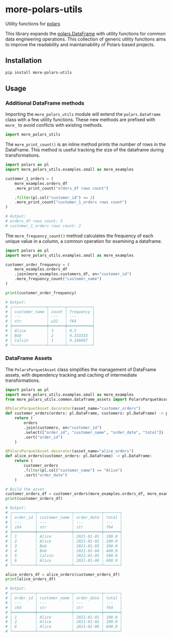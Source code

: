 # more-polars-utils

Utility functions for [polars](https://pola.rs/)

This library expands the [polars.DataFrame](https://docs.pola.rs/api/python/stable/reference/dataframe/index.html) with utility functions for common data engineering operations. This collection of generic utility functions aims to improve the readability and maintainability of Polars-based projects.

## Installation

```bash
pip install more-polars-utils
```

## Usage

### Additional DataFrame methods

Importing the `more_polars_utils` module will extend the `polars.DataFrame` class with a few utility functions. These new methods are prefixed with `more_` to avoid conflicts with existing methods.

```python
import more_polars_utils
```

The `more_print_count()` is an inline method prints the number of rows in the DataFrame. This method is useful tracking the size of the dataframe during transformations.

```python
import polars as pl
import more_polars_utils.examples.small as more_examples

customer_1_orders = (
    more_examples.orders_df
    .more_print_count("orders_df rows count")

    .filter(pl.col("customer_id") == 1)
    .more_print_count("customer_1_orders rows count")
)

# Output:
# orders_df rows count: 5
# customer_1_orders rows count: 2
```

The `more_frequency_count()` method calculates the frequency of each unique value in a column, a common operation for examining a dataframe.
```python
import polars as pl
import more_polars_utils.examples.small as more_examples

customer_order_frequency = (
    more_examples.orders_df
    .join(more_examples.customers_df, on="customer_id")
    .more_frequency_count("customer_name")
)

print(customer_order_frequency)

# Output:
# ┌───────────────┬───────┬───────────┐
# │ customer_name ┆ count ┆ frequency │
# │ ---           ┆ ---   ┆ ---       │
# │ str           ┆ u32   ┆ f64       │
# ╞═══════════════╪═══════╪═══════════╡
# │ Alice         ┆ 3     ┆ 0.5       │
# │ Bob           ┆ 2     ┆ 0.333333  │
# │ Calvin        ┆ 1     ┆ 0.166667  │
# └───────────────┴───────┴───────────┘
```

### DataFrame Assets

The `PolarsParquetAsset` class simplifies the management of DataFrame assets, with dependency tracking and caching of intermediate transformations. 

```python
import polars as pl
import more_polars_utils.examples.small as more_examples
from more_polars_utils.common.dataframe_assets import PolarsParquetAsset

@PolarsParquetAsset.decorator(asset_name="customer_orders")
def customer_orders(orders: pl.DataFrame, customers: pl.DataFrame) -> pl.DataFrame:
    return (
        orders
        .join(customers, on="customer_id")
        .select(["order_id", "customer_name", "order_date", "total"])
        .sort("order_id")
    )

@PolarsParquetAsset.decorator(asset_name="alice_orders")
def alice_orders(customer_orders: pl.DataFrame) -> pl.DataFrame:
    return (
        customer_orders
        .filter(pl.col("customer_name") == "Alice")
        .sort("order_date")
    )

# Build the asset
customer_orders_df = customer_orders(more_examples.orders_df, more_examples.customers_df)
print(customer_orders_df)

# Output:
# ┌──────────┬───────────────┬────────────┬───────┐
# │ order_id ┆ customer_name ┆ order_date ┆ total │
# │ ---      ┆ ---           ┆ ---        ┆ ---   │
# │ i64      ┆ str           ┆ str        ┆ f64   │
# ╞══════════╪═══════════════╪════════════╪═══════╡
# │ 1        ┆ Alice         ┆ 2021-01-01 ┆ 100.0 │
# │ 2        ┆ Alice         ┆ 2021-01-02 ┆ 200.0 │
# │ 3        ┆ Bob           ┆ 2021-01-03 ┆ 300.0 │
# │ 4        ┆ Bob           ┆ 2021-01-04 ┆ 400.0 │
# │ 5        ┆ Calvin        ┆ 2021-01-05 ┆ 500.0 │
# │ 6        ┆ Alice         ┆ 2021-01-06 ┆ 600.0 │
# └──────────┴───────────────┴────────────┴───────┘

alice_orders_df = alice_orders(customer_orders_df)
print(alice_orders_df)

# Output:
# ┌──────────┬───────────────┬────────────┬───────┐
# │ order_id ┆ customer_name ┆ order_date ┆ total │
# │ ---      ┆ ---           ┆ ---        ┆ ---   │
# │ i64      ┆ str           ┆ str        ┆ f64   │
# ╞══════════╪═══════════════╪════════════╪═══════╡
# │ 1        ┆ Alice         ┆ 2021-01-01 ┆ 100.0 │
# │ 2        ┆ Alice         ┆ 2021-01-02 ┆ 200.0 │
# │ 6        ┆ Alice         ┆ 2021-01-06 ┆ 600.0 │
# └──────────┴───────────────┴────────────┴───────┘
```

